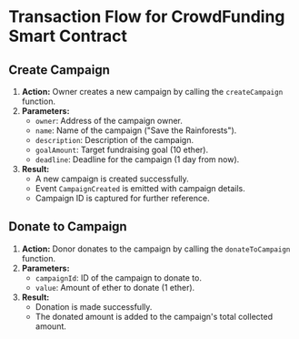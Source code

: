 # Transaction Flow for CrowdFunding Smart Contract

## Create Campaign

1. **Action:** Owner creates a new campaign by calling the `createCampaign` function.
2. **Parameters:**
   - `owner`: Address of the campaign owner.
   - `name`: Name of the campaign ("Save the Rainforests").
   - `description`: Description of the campaign.
   - `goalAmount`: Target fundraising goal (10 ether).
   - `deadline`: Deadline for the campaign (1 day from now).
3. **Result:**
   - A new campaign is created successfully.
   - Event `CampaignCreated` is emitted with campaign details.
   - Campaign ID is captured for further reference.

## Donate to Campaign

1. **Action:** Donor donates to the campaign by calling the `donateToCampaign` function.
2. **Parameters:**
   - `campaignId`: ID of the campaign to donate to.
   - `value`: Amount of ether to donate (1 ether).
3. **Result:**
   - Donation is made successfully.
   - The donated amount is added to the campaign's total collected amount.
